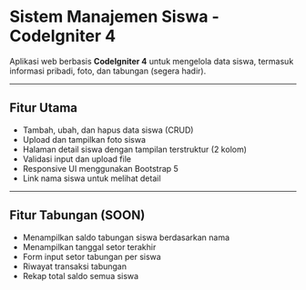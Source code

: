 # Sistem Manajemen Siswa - CodeIgniter 4

Aplikasi web berbasis **CodeIgniter 4** untuk mengelola data siswa, termasuk informasi pribadi, foto, dan tabungan (segera hadir).

---

## Fitur Utama

- Tambah, ubah, dan hapus data siswa (CRUD)
- Upload dan tampilkan foto siswa
- Halaman detail siswa dengan tampilan terstruktur (2 kolom)
- Validasi input dan upload file
- Responsive UI menggunakan Bootstrap 5
- Link nama siswa untuk melihat detail

---

## Fitur Tabungan (SOON)

- Menampilkan saldo tabungan siswa berdasarkan nama
- Menampilkan tanggal setor terakhir
- Form input setor tabungan per siswa
- Riwayat transaksi tabungan
- Rekap total saldo semua siswa
